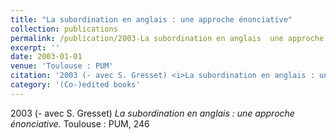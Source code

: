 ```yaml
---
title: "La subordination en anglais : une approche énonciative"
collection: publications
permalink: /publication/2003-La subordination en anglais  une approche énonciative
excerpt: ''
date: 2003-01-01
venue: 'Toulouse : PUM'
citation: '2003 (- avec S. Gresset) <i>La subordination en anglais : une approche énonciative.</i> Toulouse : PUM, 246'
category: '(Co-)edited books'
---
```

2003 (- avec S. Gresset) <i>La subordination en anglais : une approche énonciative.</i> Toulouse : PUM, 246